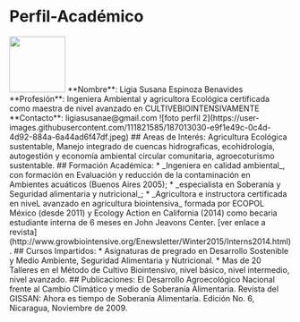 # Perfil-Académico
<img src="https://user-images.githubusercontent.com/111821585/187286949-812ff0a5-a2a0-451d-86b7-251b23b4c142.jpg" width="100" height="100"/>
**Nombre**: Ligia Susana Espinoza Benavides  
**Profesión**: Ingeniera Ambiental y agricultora Ecológica  certificada como maestra de nivel avanzado en CULTIVEBIOINTENSIVAMENTE  
**Contacto**: ligiasusanae@gmail.com
![foto perfil 2](https://user-images.githubusercontent.com/111821585/187013030-e9f1e49c-0c4d-4d92-884a-6a44ad6f47df.jpeg)
## Areas de Interés:     
Agricultura Ecológica sustentable, Manejo integrado de cuencas hidrograficas, ecohidrología, autogestión y economía ambiental circular comunitaria, agroecoturismo sustentable.
## Formación Académica:  
* _Ingeniera en calidad ambiental_, con formación en Evaluación y reducción de la contaminación en Ambientes acuáticos (Buenos Aires 2005); * _especialista en Soberanía y Seguridad alimentaria y nutricional_; * _Agricultora e instructora certificada en niveL avanzado en agricultura biointensiva_ formada por ECOPOL México (desde 2011) y Ecology Action en California (2014) como becaria estudiante interna de 6 meses en John Jeavons Center.  [ver enlace a revista](http://www.growbiointensive.org/Enewsletter/Winter2015/Interns2014.html). 
## Cursos Impartidos:   
* Asignaturas de pregrado en Desarrollo Sostenible y Medio Ambiente, Seguridad Alimentaria y Nutricional. 
* Mas de 20 Talleres en el Método de Cultivo Biointensivo, nivel básico, nivel intermedio, nivel avanzado.
## Publicaciones:   
El Desarrollo Agroecológico Nacional frente al Cambio Climático y medio  de Soberanía Alimentaria.  Revista del GISSAN: Ahora es tiempo de Soberanía Alimentaria. Edición No. 6, Nicaragua, Noviembre de 2009.

